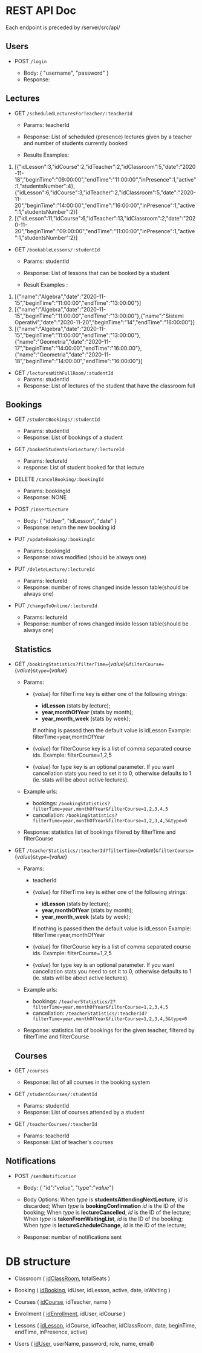 # REST API Doc

Each endpoint is preceded by /server/src/api/

## Users

- POST `/login`

  - Body: { "username", "password" }
  - Response:

## Lectures

- GET `/scheduledLecturesForTeacher/:teacherId`

  - Params: teacherId
  - Response: List of scheduled (presence) lectures given by a teacher and number of students currently booked

  - Results Examples:

1. [{"idLesson":3,"idCourse":2,"idTeacher":2,"idClassroom":5,"date":"2020-11-18","beginTime":"09:00:00","endTime":"11:00:00","inPresence":1,"active":1,"studentsNumber":4},{"idLesson":6,"idCourse":3,"idTeacher":2,"idClassroom":5,"date":"2020-11-20","beginTime":"14:00:00","endTime":"16:00:00","inPresence":1,"active":1,"studentsNumber":2}]
2. [{"idLesson":11,"idCourse":6,"idTeacher":13,"idClassroom":2,"date":"2020-11-20","beginTime":"09:00:00","endTime":"11:00:00","inPresence":1,"active":1,"studentsNumber":2}]

- GET `/bookableLessons/:studentId`

  - Params: studentId
  - Response: List of lessons that can be booked by a student

  - Result Examples :

1. [{"name":"Algebra","date":"2020-11-15","beginTime":"11:00:00","endTime":"13:00:00"}]
2. [{"name":"Algebra","date":"2020-11-15","beginTime":"11:00:00","endTime":"13:00:00"},{"name":"Sistemi Operativi","date":"2020-11-20","beginTime":"14","endTime":"16:00:00"}]
3. [{"name":"Algebra","date":"2020-11-15","beginTime":"11:00:00","endTime":"13:00:00"},{"name":"Geometria","date":"2020-11-17","beginTime":"14:00:00","endTime":"16:00:00"},{"name":"Geometria","date":"2020-11-18","beginTime":"14:00:00","endTime":"16:00:00"}]

- GET `/lecturesWithFullRoom/:studentId`
  - Params: studentId
  - Response: List of lectures of the student that have the classroom full

## Bookings

- GET `/studentBookings/:studentId`

  - Params: studentId
  - Response: List of bookings of a student

- GET `/bookedStudentsForLecture/:lectureId`

  - Params: lectureId
  - response: List of student booked for that lecture

- DELETE `/cancelBooking/:bookingId`

  - Params: bookingId
  - Response: NONE

- POST `/insertLecture`

  - Body: { "idUser", "idLesson", "date" }
  - Response: return the new booking id

- PUT `/updateBooking/:bookingId`

  - Params: bookingId
  - Response: rows modified (should be always one)

- PUT `/deleteLecture/:lectureId`

  - Params: lectureId
  - Response: number of rows changed inside lesson table(should be always one)

- PUT `/changeToOnline/:lectureId`

  - Params: lectureId
  - Response: number of rows changed inside lesson table(should be always one)

  ## Statistics

- GET `/bookingStatistics?filterTime=`{_value_}`&filterCourse=`{_value_}`&type=`{_value_}

  - Params:

    - {_value_} for filterTime key is either one of the following strings:

      - <b>idLesson</b> (stats by lecture);
      - <b>year,monthOfYear</b> (stats by month);
      - <b>year_month_week</b> (stats by week);

      If nothing is passed then the default value is idLesson
      Example: filterTime=year,monthOfYear

    - {_value_} for filterCourse key is a list of comma separated course ids.
      Example: filterCourse=1,2,5
    - {_value_} for type key is an optional parameter.
      If you want cancellation stats you need to set it to 0, otherwise defaults to 1 (ie. stats will be about active lectures).

  - Example urls:

    - bookings: `/bookingStatistics?filterTime=year,monthOfYear&filterCourse=1,2,3,4,5`
    - cancellation: `/bookingStatistics?filterTime=year,monthOfYear&filterCourse=1,2,3,4,5&type=0`

  - Response: statistics list of bookings filtered by filterTime and filterCourse

- GET `/teacherStatistics/:teacherId?filterTime=`{_value_}`&filterCourse=`{_value_}`&type=`{_value_}

  - Params:

    - teacherId
    - {_value_} for filterTime key is either one of the following strings:

      - <b>idLesson</b> (stats by lecture);
      - <b>year,monthOfYear</b> (stats by month);
      - <b>year_month_week</b> (stats by week);

      If nothing is passed then the default value is idLesson
      Example: filterTime=year,monthOfYear

    - {_value_} for filterCourse key is a list of comma separated course ids.
      Example: filterCourse=1,2,5
    - {_value_} for type key is an optional parameter.
      If you want cancellation stats you need to set it to 0, otherwise defaults to 1 (ie. stats will be about active lectures).

  - Example urls:

    - bookings: `/teacherStatistics/2?filterTime=year,monthOfYear&filterCourse=1,2,3,4,5`
    - cancellation: `/teacherStatistics/:teacherId?filterTime=year,monthOfYear&filterCourse=1,2,3,4,5&type=0`

  - Response: statistics list of bookings for the given teacher, filtered by filterTime and filterCourse

  ## Courses

- GET `/courses`

  - Response: list of all courses in the booking system

- GET `/studentCourses/:studentId`

  - Params: studentId
  - Response: List of courses attended by a student

- GET `/teacherCourses/:teacherId`

  - Params: teacherId
  - Response: List of teacher's courses

## Notifications

- POST `/sendNotification`

  - Body: { "id":"_value_", "type":"_value_"}
  - Body Options:
    When _type_ is **studentsAttendingNextLecture**, _id_ is discarded;
    When _type_ is **bookingConfirmation** _id_ is the ID of the booking;
    When _type_ is **lectureCancelled**, _id_ is the ID of the lecture;
    When _type_ is **takenFromWaitingList**, _id_ is the ID of the booking;
    When _type_ is **lectureScheduleChange**, _id_ is the ID of the lecture;

  - Response: number of notifications sent

# DB structure

- Classroom ( <u>idClassRoom</u>, totalSeats )

- Booking ( <u>idBooking</u>, idUser, idLesson, active, date, isWaiting )

- Courses ( <u>idCourse</u>, idTeacher, name )

- Enrollment ( <u>idEnrollment</u>, idUser, idCourse )

- Lessons ( <u>idLesson</u>, idCourse, idTeacher, idClassRoom, date, beginTime, endTime, inPresence, active)

- Users ( <u>idUser</u>, userName, password, role, name, email)

